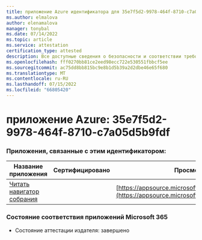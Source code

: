 ```yaml
---
title: приложение Azure идентификатора для 35e7f5d2-9978-464f-8710-c7a05d5b9fdf
ms.author: elmalova
author: elenamalova
manager: tonybal
ms.date: 07/14/2022
ms.topic: article
ms.service: attestation
certification_type: attested
description: Все доступные сведения о безопасности и соответствии требованиям для 35e7f5d2-9978-464f-8710-c7a05d5b9fdf.
ms.openlocfilehash: fff0270bb81ce2eed98ecc722e530551fbbcf5ee
ms.sourcegitcommit: ac75dd8bb815bc9e8b1d5b39a2d2dbe46e65f680
ms.translationtype: MT
ms.contentlocale: ru-RU
ms.lasthandoff: 07/15/2022
ms.locfileid: "66805420"
---
```

# <a name="azure-app-id-35e7f5d2-9978-464f-8710-c7a05d5b9fdf"></a>приложение Azure: 35e7f5d2-9978-464f-8710-c7a05d5b9fdf


### <a name="apps-associated-with-this-id"></a>Приложения, связанные с этим идентификатором:
| **Название приложения** | **Сертифицировано** | **Просмотр в AppSource** |
|--------------|---------------|-----------------------|
| [Читать навигатор собрания](../forward/WA200003896.md) |  | [https://appsource.microsoft.com/product/office/WA200003896](https://appsource.microsoft.com/product/office/WA200003896) |

### <a name="microsoft-365-app-compliance-status"></a>Состояние соответствия приложений Microsoft 365
- Состояние аттестации издателя: завершено
